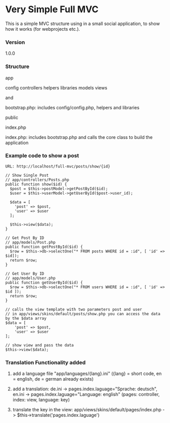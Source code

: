 # Very Simple Full MVC

This is a simple MVC structure using in a small social application, to show how it works (for webprojects etc.).

### Version
1.0.0

### Structure


app

config controllers helpers libraries models views

and

bootstrap.php: includes config/config.php, helpers and libraries


public

index.php

index.php: includes bootstrap.php and calls the core class to build the application


### Example code to show a post

	URL: http://localhost/full-mvc/posts/show/{id}

	// Show Single Post
	// app/controllers/Posts.php
    public function show($id) {
      $post = $this->postModel->getPostById($id);
      $user = $this->userModel->getUserById($post->user_id);

      $data = [
        'post' => $post, 
        'user' => $user
      ];

      $this->view($data);
    }
	
	// Get Post By ID
	// app/models/Post.php
	public function getPostById($id) {
      $row = $this->db->selectOne("* FROM posts WHERE id = :id", [ 'id' =>  $id]);
      return $row;
    }
	
	// Get User By ID
	// app/models/User.php
    public function getUserById($id) {
      $row = $this->db->selectOne("* FROM users WHERE id = :id", [ 'id' => $id ]);
      return $row;
    }
	
	// calls the view template with two parameters post and user
	// in app/views/skins/default/posts/show.php you can access the data by the $data array
	$data = [
		'post' => $post, 
		'user' => $user
	];

	// show view and pass the data
	$this->view($data);

  ### Translation Functionality added

  1. add a language file "app/languages/{lang}.ini" ({lang} = short code, en = english, de = german already exists)

  2. add a translation: de.ini -> pages.index.laguage="Sprache: deutsch", en.ini -> pages.index.laguage="Language: english"  (pages: controller, index: view, language: key)

  3. translate the key in the view: app/views/skins/default/pages/index.php -> $this->translate('pages.index.laguage')